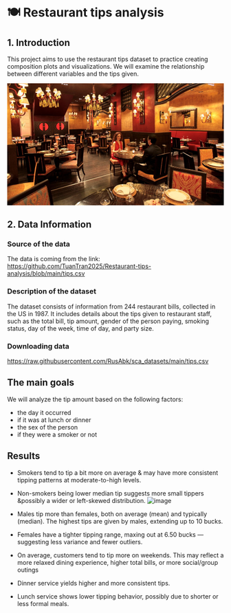 # 🍽️ Restaurant tips analysis

## 1. Introduction 
This project aims to use the restaurant tips dataset to practice creating composition plots and visualizations. We will examine the relationship between different variables and the tips given.

![image](https://github.com/TuanTran2025/Restaurant-tips-analysis/blob/main/restaurant_img.jpg)

## 2. Data Information

### Source of the data
The data is coming from the link: https://github.com/TuanTran2025/Restaurant-tips-analysis/blob/main/tips.csv

### Description of the dataset
The dataset consists of information from 244 restaurant bills, collected in the US in 1987.
It includes details about the tips given to restaurant staff, such as the total bill, tip amount, gender of the person paying, smoking status, day of the week, time of day, and party size.

### Downloading data
https://raw.githubusercontent.com/RusAbk/sca_datasets/main/tips.csv

## The main goals
We will analyze the tip amount based on the following factors:
* the day it occurred
* if it was at lunch or dinner
* the sex of the person
* if they were a smoker or not

## Results
* Smokers tend to tip a bit more on average & may have more consistent tipping patterns at moderate-to-high levels.
* Non-smokers being lower median tip suggests more small tippers &possibly a wider or left-skewed distribution.
![image](https://github.com/user-attachments/assets/f8b02fd2-efca-4caa-804f-bdc262158792)

* Males tip more than females, both on average (mean) and typically (median). The highest tips are given by males, extending up to 10 bucks.
* Females have a tighter tipping range, maxing out at 6.50 bucks — suggesting less variance and fewer outliers.
* On average, customers tend to tip more on weekends. This may reflect a more relaxed dining experience, higher total bills, or more social/group outings
* Dinner service yields higher and more consistent tips.
* Lunch service shows lower tipping behavior, possibly due to shorter or less formal meals.
